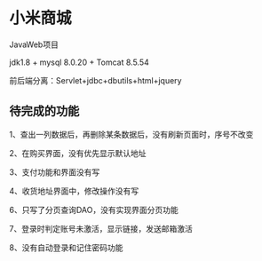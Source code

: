 # 小米商城

JavaWeb项目

jdk1.8 + mysql 8.0.20 + Tomcat 8.5.54

前后端分离：Servlet+jdbc+dbutils+html+jquery


## 待完成的功能

1、查出一列数据后，再删除某条数据后，没有刷新页面时，序号不改变

2、在购买界面，没有优先显示默认地址

3、支付功能和界面没有写

4、收货地址界面中，修改操作没有写

6、只写了分页查询DAO，没有实现界面分页功能

7、登录时判定账号未激活，显示链接，发送邮箱激活

8、没有自动登录和记住密码功能